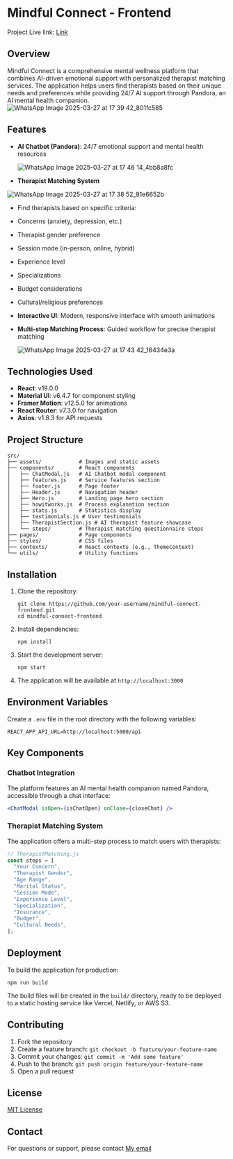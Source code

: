 # Mindful Connect - Frontend

Project Live link: [Link](https://mc-frontend-8848.onrender.com)

## Overview

Mindful Connect is a comprehensive mental wellness platform that combines AI-driven emotional support with personalized therapist matching services. The application helps users find therapists based on their unique needs and preferences while providing 24/7 AI support through Pandora, an AI mental health companion.
![WhatsApp Image 2025-03-27 at 17 39 42_801fc585](https://github.com/user-attachments/assets/283a4311-17e4-4dd7-8f44-5770cb70c408)

## Features

- **AI Chatbot (Pandora)**: 24/7 emotional support and mental health resources

  ![WhatsApp Image 2025-03-27 at 17 46 14_4bb8a8fc](https://github.com/user-attachments/assets/994a817e-0c0f-40a2-a3df-973e4d933fd6)

- **Therapist Matching System**
  
![WhatsApp Image 2025-03-27 at 17 38 52_91e6652b](https://github.com/user-attachments/assets/9b676179-4b2c-45f8-9540-758899be3be1)

-  Find therapists based on specific criteria:
  - Concerns (anxiety, depression, etc.)
  - Therapist gender preference
  - Session mode (in-person, online, hybrid)
  - Experience level
  - Specializations
  - Budget considerations
  - Cultural/religious preferences
- **Interactive UI**: Modern, responsive interface with smooth animations
- **Multi-step Matching Process**: Guided workflow for precise therapist matching

  ![WhatsApp Image 2025-03-27 at 17 43 42_16434e3a](https://github.com/user-attachments/assets/c3f90584-ed1b-48a4-b08c-1e6c913eeef3)


## Technologies Used

- **React**: v19.0.0
- **Material UI**: v6.4.7 for component styling
- **Framer Motion**: v12.5.0 for animations
- **React Router**: v7.3.0 for navigation
- **Axios**: v1.8.3 for API requests

## Project Structure

```
src/
├── assets/            # Images and static assets
├── components/        # React components
│   ├── ChatModal.js   # AI Chatbot modal component
│   ├── features.js    # Service features section
│   ├── footer.js      # Page footer
│   ├── Header.js      # Navigation header
│   ├── Hero.js        # Landing page hero section
│   ├── howitworks.js  # Process explanation section
│   ├── stats.js       # Statistics display
│   ├── testimonials.js # User testimonials
│   ├── TherapistSection.js # AI therapist feature showcase
│   └── steps/         # Therapist matching questionnaire steps
├── pages/             # Page components
├── styles/            # CSS files
├── contexts/          # React contexts (e.g., ThemeContext)
└── utils/             # Utility functions
```

## Installation

1. Clone the repository:
   ```
   git clone https://github.com/your-username/mindful-connect-frontend.git
   cd mindful-connect-frontend
   ```

2. Install dependencies:
   ```
   npm install
   ```

3. Start the development server:
   ```
   npm start
   ```

4. The application will be available at `http://localhost:3000`

## Environment Variables

Create a `.env` file in the root directory with the following variables:

```
REACT_APP_API_URL=http://localhost:5000/api
```

## Key Components

### Chatbot Integration

The platform features an AI mental health companion named Pandora, accessible through a chat interface:

```jsx
<ChatModal isOpen={isChatOpen} onClose={closeChat} />
```

### Therapist Matching System

The application offers a multi-step process to match users with therapists:

```jsx
// TherapistMatching.js
const steps = [
  "Your Concern",
  "Therapist Gender",
  "Age Range",
  "Marital Status",
  "Session Mode",
  "Experience Level",
  "Specialization",
  "Insurance",
  "Budget",
  "Cultural Needs",
];
```

## Deployment

To build the application for production:

```
npm run build
```

The build files will be created in the `build/` directory, ready to be deployed to a static hosting service like Vercel, Netlify, or AWS S3.

## Contributing

1. Fork the repository
2. Create a feature branch: `git checkout -b feature/your-feature-name`
3. Commit your changes: `git commit -m 'Add some feature'`
4. Push to the branch: `git push origin feature/your-feature-name`
5. Open a pull request

## License

[MIT License](LICENSE)

## Contact

For questions or support, please contact [My email](monicahwamuhu2@gmail.com)
